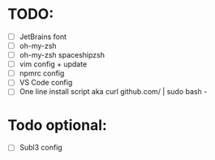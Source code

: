 # TODO:

- [ ] JetBrains font
- [ ] oh-my-zsh
- [ ] oh-my-zsh spaceshipzsh
- [ ] vim config + update
- [ ] npmrc config
- [ ] VS Code config
- [ ] One line install script aka curl github.com/ | sudo bash - 

# Todo optional:
- [ ] Subl3 config
